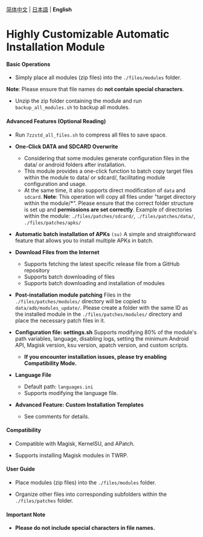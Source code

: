 
[简体中文](README.md) | [日本語](README_JP.md) | **English**

# Highly Customizable Automatic Installation Module

#### Basic Operations


- Simply place all modules (zip files) into the `./files/modules` folder.

**Note**: Please ensure that file names do **not contain special characters**.
- Unzip the zip folder containing the module and run `backup_all_modules.sh` to backup all modules.

#### Advanced Features (Optional Reading)


- Run `7zzstd_all_files.sh` to compress all files to save space.

- **One-Click DATA and SDCARD Overwrite**
  - Considering that some modules generate configuration files in the data/ or android folders after installation.
  - This module provides a one-click function to batch copy target files within the module to data/ or sdcard/, facilitating module configuration and usage.
  - At the same time, it also supports direct modification of `data` and `sdcard`.
  **Note**: This operation will copy all files under "target directory within the module/*". Please ensure that the correct folder structure is set up and **permissions are set correctly**.
  Example of directories within the module: `./files/patches/sdcard/`, `./files/patches/data/`, `./files/patches/apks/`


- **Automatic batch installation of APKs** `(su)`
  A simple and straightforward feature that allows you to install multiple APKs in batch.


- **Download Files from the Internet**
  - Supports fetching the latest specific release file from a GitHub repository
  - Supports batch downloading of files
  - Supports batch downloading and installation of modules


- **Post-installation module patching**
  Files in the `./files/patches/modules/` directory will be copied to `data/adb/modules_update/`.
  Please create a folder with the same ID as the installed module in the `./files/patches/modules/` directory and place the necessary patch files in it.


- **Configuration file: settings.sh**
  Supports modifying 80% of the module's path variables, language, disabling logs, setting the minimum Android API, Magisk version, ksu version, apatch version, and custom scripts.
  - **If you encounter installation issues, please try enabling **Compatibility Mode**.**


- **Language File**
  - Default path: `languages.ini`
  - Supports modifying the language file.


- **Advanced Feature: Custom Installation Templates**
  - See comments for details.

#### Compatibility


- Compatible with Magisk, KernelSU, and APatch.

- Supports installing Magisk modules in TWRP.

#### User Guide


- Place modules (zip files) into the `./files/modules` folder.

- Organize other files into corresponding subfolders within the `./files/patches` folder.

#### Important Note


- **Please do not include special characters in file names.**